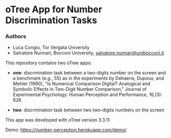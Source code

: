 # oTree App for Number Discrimination Tasks

### Authors
* Luca Congiu, Tor Vergata University
* Salvatore Nunnari, Bocconi University, salvatore.nunnari@unibocconi.it

This repository contains two oTree apps:

* **one**: discrmination task between a two-digits number on the screen and a benchmark (e.g., 55) as in the experiments by Dehaene, Dupoux, and Mehler (1990), "Is Numerical Comparison Digital? Analogical and Symbolic Effects in Two-Digit Number Comparison," Journal of Experimental Psychology: Human Perception and Performance, 16,(3): 626

* **two**: discrmination task between two two-digits numbers on the screen

This app was developed with oTree version 3.3.11.

Demo: https://number-perception.herokuapp.com/demo/

